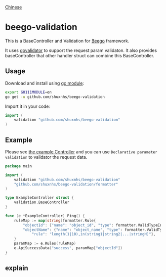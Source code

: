 [Chinese](README_CN.md)
# beego-validation

This is a BaseController and Validation for [Beego](https://github.com/astaxie/beego) framework.

It uses [govalidator](https://github.com/asaskevich/govalidator) to support the request param validaton. It also provides baseController that other handler struct can combine this BaseController.


## Usage

Download and install using [go module](https://blog.golang.org/using-go-modules):

```sh
export GO111MODULE=on
go get -u github.com/shuxnhs/beego-validation
```

Import it in your code:

```go
import (
    validation "github.com/shuxnhs/beego-validation"
)
```


## Example

Please see [the example Controller](example/example.go) and you can use `Declarative parameter validation` to validator the request data.

[embedmd]:# (example/example.go go)
```go
package main

import (
	validation "github.com/shuxnhs/beego-validation"
	"github.com/shuxnhs/beego-validation/formatter"
)

type ExampleController struct {
	validation.BaseController
}

func (e *ExampleController) Ping() {
	ruleMap := map[string]formatter.Rule{
		"objectId": {"name": "object_id", "type": formatter.ValidTypeInt, "required": true, "rule": "", "default": 123},
		"objectName": {"name": "object_name", "type": formatter.ValidTypeString, "required": true,
			"rule": "length(1|10),in(string1|string2|...|stringN)"},
	}
	paramMap := e.Rules(ruleMap)
	e.ApiSuccessData("success", paramMap["objectId"])
}
```

## explain
